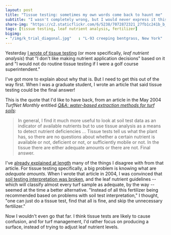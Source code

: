 ```yaml
---
layout: post
title: "Tissue testing: sometimes my own words come back to haunt me"
subtitle: "I wasn't completely wrong, but I would never express it this way today"
share-img: "https://c2.staticflickr.com/6/5238/7072872321_27fb1c241b_b_d.jpg"
tags: [tissue testing, leaf nutrient analysis, fertilizer]
bigimg:
- "/img/k_trial_diagonal.jpg"   : "L-93 creeping bentgrass, New York"
---
```


Yesterday [I wrote of tissue testing](http://www.asianturfgrass.com/2017-08-07-tissue-testing-wrong-target/) (or more specifically, *leaf nutrient analysis*) that "I don't like making nutrient application decisions" based on it and "I would not do routine tissue testing if I were a golf course superintendent."

I've got more to explain about why that is. But I need to get this out of the way first. When I was a graduate student, I wrote an article that said tissue testing could be the final answer! 

This is the quote that I'd like to have back, from an article in the May 2004 *TurfNet Monthly* entitled [*Q&A: water-based extraction methods for turf soils*](http://www.files.asianturfgrass.com/woods_2004_turfnet_water_extraction.pdf):

> In general, I find it much more useful to look at soil test data as an indicator of available nutrients but to use tissue analysis as a means to detect nutrient deficiencies … Tissue tests tell us what the plant has, so there are no questions about whether a certain nutrient is available or not, deficient or not, or sufficiently mobile or not. In the tissue there are either adequate amounts or there are not. Final answer.

I've [already explained at length](http://www.blog.asianturfgrass.com/2016/02/this-is-not-a-very-good-article.html) many of the things I disagree with from that article. For tissue testing specifically, a big problem is knowing what are *adequate amounts*. When I wrote that article in 2004, I was convinced that [soil testing interpretation was broken](http://www.blog.asianturfgrass.com/2014/09/conventional-nutrient-guidelines-explaining-what-i-mean-by-broken.html), and the leaf nutrient guidelines -- which will classify almost every turf sample as adequate, by the way -- seemed at the time a better alternative. "Instead of all this fertilizer being recommended based on problems with soil test interpretation," I thought, "one can just do a tissue test, find that all is fine, and skip the unnecessary fertilizer." 

Now I wouldn't even go that far. I think tissue tests are likely to cause confusion, and for turf management, I'd rather focus on producing a surface, instead of trying to adjust leaf nutrient levels. 


